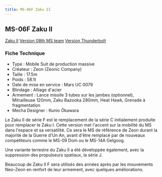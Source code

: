 ```yaml
---
title: MS-06F Zaku II
---
```


MS-06F Zaku II
--------------


[Zaku II](javascript:change_image_m('images/stories/saga/msgundam/mechas/ms-06f.png');) [Version 08th MS team](javascript:change_image_m('images/stories/saga/msgundam/mechas/ms-06j08thc.png');) [Version Thunderbolt](javascript:change_image_m('images/stories/saga/thunderbolt/mechas/ms-06-zaku-ii.png');)          


### Fiche Technique


* Type : Mobile Suit de production massive
* Créateur : Zeon (Zeonic Company)
* Taille : 17.5m
* Poids : 58.1t
* Date de mise en service : Mars UC 0079
* Blindage : Alliage d'acier
* Armement : Lance missile 3 tubes sur les jambes (optionnel), Mitrailleuse 120mm, Zaku Bazooka 280mm, Heat Hawk, Grenade à fragmentation
* Mecha Designer : Kunio Ôkawara


Le Zaku II de série F est le remplacement de la série C initialement produite pour remplacer le Zaku I. Cette version met l'accent sur la mobilité du MS dans l'espace et sa versatilité. Ce sera le MS de référence de Zeon durant la majorité de la Guerre d'Un An, avant d'être remplacé par de nouveaux compétiteurs comme le MS-09 Dom ou le MS-14A Gelgoog.


Une variante terrestre du Zaku II a été développée également, avec la suppression des propulseurs spatiaux, la série J.


Beaucoup de Zaku II F sera utilisés des années après par les mouvements Neo-Zeon en renfort de leur armement, avec quelques améliorations.

